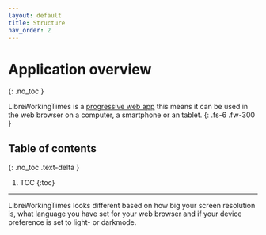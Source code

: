 ```yaml
---
layout: default
title: Structure
nav_order: 2
---
```


# Application overview
{: .no_toc }

LibreWorkingTimes is a [progressive web app](https://en.wikipedia.org/wiki/Progressive_Web_App) this means it can be used in the web browser on a computer, a smartphone or an tablet.
{: .fs-6 .fw-300 }

## Table of contents
{: .no_toc .text-delta }

1. TOC
{:toc}

---

LibreWorkingTimes looks different based on how big your screen resolution is, what language you have set for your web browser and if your device preference is set to light- or darkmode.
